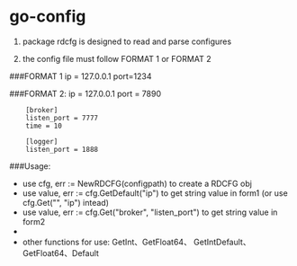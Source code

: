 go-config
=========

1. package rdcfg is designed to read and parse configures

2. the config file must follow FORMAT 1 or FORMAT 2

###FORMAT 1
        ip =   127.0.0.1
        port=1234


###FORMAT 2:
        ip = 127.0.0.1
        port  =  7890

        [broker]
        listen_port = 7777
        time = 10
        
        [logger]
        listen_port = 1888

###Usage:

* use cfg, err := NewRDCFG(configpath) to create a RDCFG obj
* use value, err := cfg.GetDefault("ip") to get string value in form1 (or use cfg.Get("", "ip") intead)
* use value, err := cfg.Get("broker", "listen_port") to get string value in form2
*
* other functions for use: GetInt、GetFloat64、 GetIntDefault、GetFloat64、Default
